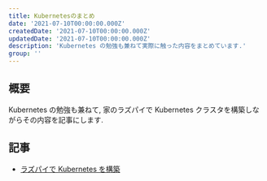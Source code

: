 ```yaml
---
title: Kubernetesのまとめ
date: '2021-07-10T00:00:00.000Z'
createdDate: '2021-07-10T00:00:00.000Z'
updatedDate: '2021-07-10T00:00:00.000Z'
description: 'Kubernetes の勉強も兼ねて実際に触った内容をまとめています.'
group: ''
---
```


## 概要

Kubernetes の勉強も兼ねて, 家のラズパイで Kubernetes クラスタを構築しながらその内容を記事にします.

## 記事

- [ラズパイで Kubernetes を構築](/blog/infra/kubernetes/how-to-create-cluster-logical-hardway/)
